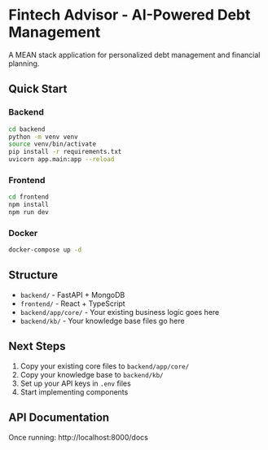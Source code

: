 # Fintech Advisor - AI-Powered Debt Management

A MEAN stack application for personalized debt management and financial planning.

## Quick Start

### Backend
```bash
cd backend
python -m venv venv
source venv/bin/activate
pip install -r requirements.txt
uvicorn app.main:app --reload
```

### Frontend
```bash
cd frontend
npm install
npm run dev
```

### Docker
```bash
docker-compose up -d
```

## Structure

- `backend/` - FastAPI + MongoDB
- `frontend/` - React + TypeScript
- `backend/app/core/` - Your existing business logic goes here
- `backend/kb/` - Your knowledge base files go here

## Next Steps

1. Copy your existing core files to `backend/app/core/`
2. Copy your knowledge base to `backend/kb/`
3. Set up your API keys in `.env` files
4. Start implementing components

## API Documentation

Once running: http://localhost:8000/docs
